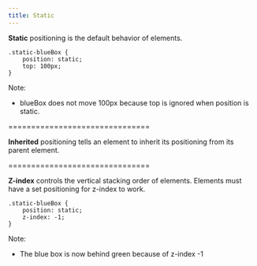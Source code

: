 ```yaml
---
title: Static
---
```

**Static** positioning is the default behavior of elements.
```
.static-blueBox {
    position: static;
    top: 100px;
}
```
Note:
- blueBox does not move 100px because top is ignored when position is static.

===============================

**Inherited** positioning tells an element to inherit its positioning from its parent element.

===============================

**Z-index** controls the vertical stacking order of elements. Elements must have a set positioning for z-index to work.
```
.static-blueBox {
    position: static;
    z-index: -1;    
}
```
Note:
- The blue box is now behind green because of z-index -1
